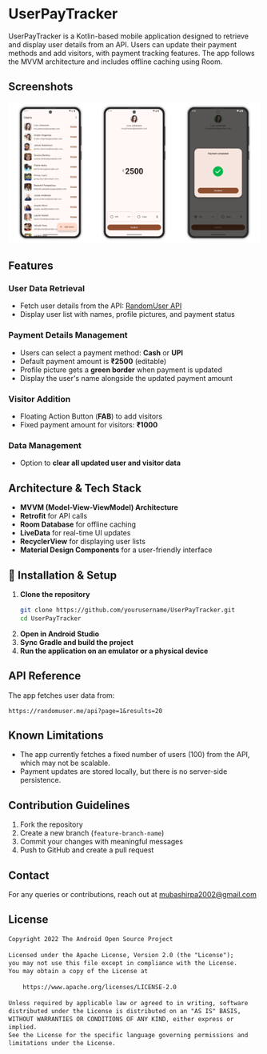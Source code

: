 # UserPayTracker

UserPayTracker is a Kotlin-based mobile application designed to retrieve and display user details
from an API. Users can update their payment methods and add visitors, with payment tracking
features. The app follows the MVVM architecture and includes offline caching using Room.

## **Screenshots**

<picture>
  <source media="(prefers-color-scheme: dark)" srcset="screenshots/screenshot-dark.png">
  <source media="(prefers-color-scheme: light)" srcset="screenshots/screenshot.png">
  <img alt="App Screenshot" src="screenshots/screenshot.png">
</picture>

## Features

### User Data Retrieval

- Fetch user details from the
  API: [RandomUser API](https://randomuser.me/api?page=1&results=20)
- Display user list with names, profile pictures, and payment status

### Payment Details Management

- Users can select a payment method: **Cash** or **UPI**
- Default payment amount is **₹2500** (editable)
- Profile picture gets a **green border** when payment is updated
- Display the user's name alongside the updated payment amount

### Visitor Addition

- Floating Action Button (**FAB**) to add visitors
- Fixed payment amount for visitors: **₹1000**

### Data Management

- Option to **clear all updated user and visitor data**

## Architecture & Tech Stack

- **MVVM (Model-View-ViewModel) Architecture**
- **Retrofit** for API calls
- **Room Database** for offline caching
- **LiveData** for real-time UI updates
- **RecyclerView** for displaying user lists
- **Material Design Components** for a user-friendly interface

## 🔧 Installation & Setup

1. **Clone the repository**
   ```sh
   git clone https://github.com/yourusername/UserPayTracker.git
   cd UserPayTracker
   ```
2. **Open in Android Studio**
3. **Sync Gradle and build the project**
4. **Run the application on an emulator or a physical device**

## API Reference

The app fetches user data from:

```
https://randomuser.me/api?page=1&results=20
```

## Known Limitations

- The app currently fetches a fixed number of users (100) from the API, which may not be scalable.
- Payment updates are stored locally, but there is no server-side persistence.

## Contribution Guidelines

1. Fork the repository
2. Create a new branch (`feature-branch-name`)
3. Commit your changes with meaningful messages
4. Push to GitHub and create a pull request

## Contact

For any queries or contributions, reach out
at [mubashirpa2002@gmail.com](mailto:mubashirpa2002@gmail.com)

## License

```
Copyright 2022 The Android Open Source Project

Licensed under the Apache License, Version 2.0 (the "License");
you may not use this file except in compliance with the License.
You may obtain a copy of the License at

    https://www.apache.org/licenses/LICENSE-2.0

Unless required by applicable law or agreed to in writing, software
distributed under the License is distributed on an "AS IS" BASIS,
WITHOUT WARRANTIES OR CONDITIONS OF ANY KIND, either express or implied.
See the License for the specific language governing permissions and
limitations under the License.
```